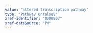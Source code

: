 ```yaml
---
value: "altered transcription pathway"
type: "Pathway Ontology"
xref-identifier: "0000807"
xref-dataSource: "PW"
---
```

